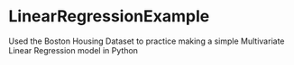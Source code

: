# LinearRegressionExample
Used the Boston Housing Dataset to practice making a simple Multivariate Linear Regression model in Python
